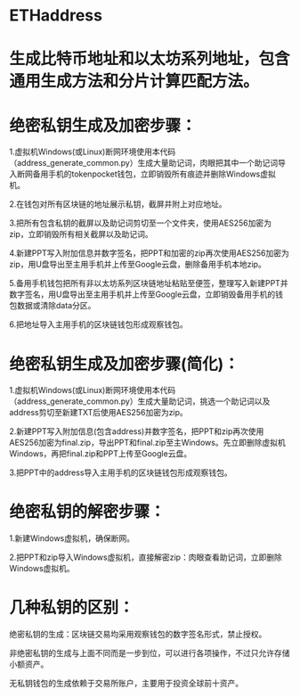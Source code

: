 # ETHaddress
# 生成比特币地址和以太坊系列地址，包含通用生成方法和分片计算匹配方法。
# 绝密私钥生成及加密步骤：
1.虚拟机Windows(或Linux)断网环境使用本代码（address_generate_common.py）生成大量助记词，肉眼把其中一个助记词导入断网备用手机的tokenpocket钱包，立即销毁所有痕迹并删除Windows虚拟机。

2.在钱包对所有区块链的地址展示私钥，截屏并附上对应地址。

3.把所有包含私钥的截屏以及助记词剪切至一个文件夹，使用AES256加密为zip，立即销毁所有相关截屏以及助记词。

4.新建PPT写入附加信息并数字签名，把PPT和加密的zip再次使用AES256加密为zip，用U盘导出至主用手机并上传至Google云盘，删除备用手机本地zip。

5.备用手机钱包把所有非以太坊系列区块链地址粘贴至便签，整理写入新建PPT并数字签名，用U盘导出至主用手机并上传至Google云盘，立即销毁备用手机的钱包数据或清除data分区。

6.把地址导入主用手机的区块链钱包形成观察钱包。

# 绝密私钥生成及加密步骤(简化)：

1.虚拟机Windows(或Linux)断网环境使用本代码（address_generate_common.py）生成大量助记词，挑选一个助记词以及address剪切至新建TXT后使用AES256加密为zip。

2.新建PPT写入附加信息(包含address)并数字签名，把PPT和zip再次使用AES256加密为final.zip，导出PPT和final.zip至主Windows。先立即删除虚拟机Windows，再把final.zip和PPT上传至Google云盘。

3.把PPT中的address导入主用手机的区块链钱包形成观察钱包。

# 绝密私钥的解密步骤：

1.新建Windows虚拟机，确保断网。

2.把PPT和zip导入Windows虚拟机，直接解密zip：肉眼查看助记词，立即删除Windows虚拟机。

# 几种私钥的区别：

绝密私钥的生成：区块链交易均采用观察钱包的数字签名形式，禁止授权。

非绝密私钥的生成与上面不同而是一步到位，可以进行各项操作，不过只允许存储小额资产。

无私钥钱包的生成依赖于交易所账户，主要用于投资全球前十资产。
